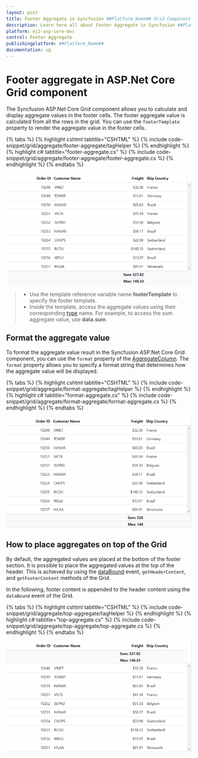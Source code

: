 ```yaml
---
layout: post
title: Footer Aggregate in Syncfusion ##Platform_Name## Grid Component
description: Learn here all about Footer Aggregate in Syncfusion ##Platform_Name## Grid component of Syncfusion Essential JS 2 and more.
platform: ej2-asp-core-mvc
control: Footer Aggregate
publishingplatform: ##Platform_Name##
documentation: ug
---
```


# Footer aggregate in ASP.Net Core Grid component

The Syncfusion ASP.Net Core Grid component allows you to calculate and display aggregate values in the footer cells. The footer aggregate value is calculated from all the rows in the grid. You can use the `footerTemplate` property to render the aggregate value in the footer cells.

{% tabs %}
{% highlight cshtml tabtitle="CSHTML" %}
{% include code-snippet/grid/aggregate/footer-aggregate/tagHelper %}
{% endhighlight %}
{% highlight c# tabtitle="footer-aggregate.cs" %}
{% include code-snippet/grid/aggregate/footer-aggregate/footer-aggregate.cs %}
{% endhighlight %}
{% endtabs %}

![Aggregates](../../images/aggregates/footer-aggregate.png)

> * Use the template reference variable name **footerTemplate** to specify the footer template.
> * Inside the template, access the aggregate values using their corresponding [type](https://help.syncfusion.com/cr/aspnetcore-js2/Syncfusion.EJ2.Grids.AggregateType.html) name. For example, to access the sum aggregate value, use **data.sum**.

## Format the aggregate value

To format the aggregate value result in the Syncfusion ASP.Net Core Grid component, you can use the `format` property of the [AggregateColumn](https://help.syncfusion.com/cr/aspnetcore-js2/Syncfusion.EJ2.Grids.GridAggregateColumns.html). The `format` property allows you to specify a format string that determines how the aggregate value will be displayed.

{% tabs %}
{% highlight cshtml tabtitle="CSHTML" %}
{% include code-snippet/grid/aggregate/format-aggregate/tagHelper %}
{% endhighlight %}
{% highlight c# tabtitle="format-aggregate.cs" %}
{% include code-snippet/grid/aggregate/format-aggregate/format-aggregate.cs %}
{% endhighlight %}
{% endtabs %}

![Format the aggregate value](../../images/aggregates/format-aggergate.png)

## How to place aggregates on top of the Grid

By default, the aggregated values are placed at the bottom of the footer section. It is possible to place the aggregated values at the top of the header. This is achieved by using the [dataBound](https://help.syncfusion.com/cr/aspnetcore-js2/Syncfusion.EJ2.Grids.Grid.html#Syncfusion_EJ2_Grids_Grid_DataBound) event, `getHeaderContent`, and `getFooterContent` methods of the Grid.

In the following, footer content is appended to the header content using the `dataBound` event of the Grid.

{% tabs %}
{% highlight cshtml tabtitle="CSHTML" %}
{% include code-snippet/grid/aggregate/top-aggregate/tagHelper %}
{% endhighlight %}
{% highlight c# tabtitle="top-aggregate.cs" %}
{% include code-snippet/grid/aggregate/top-aggregate/top-aggregate.cs %}
{% endhighlight %}
{% endtabs %}

![Place aggregates on top of the Grid](../../images/aggregates/top-aggergate.png)
